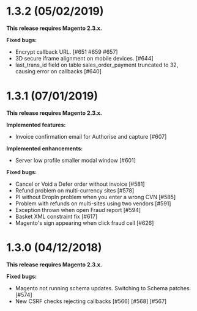 1.3.2 (05/02/2019)
=============
**This release requires Magento 2.3.x.**

 **Fixed bugs:**
- Encrypt callback URL. [#651 #659 #657]
- 3D secure iframe alignment on mobile devices. [#644]
- last_trans_id field on table sales_order_payment truncated to 32, causing error on callbacks [#640]

1.3.1 (07/01/2019)
=============
**This release requires Magento 2.3.x.**

**Implemented features:**

- Invoice confirmation email for Authorise and capture [#607]

**Implemented enhancements:**

- Server low profile smaller modal window [#601]

 **Fixed bugs:**
- Cancel or Void a Defer order without invoice [#581]
- Refund problem on multi-currency sites [#578]
- PI without DropIn problem when you enter a wrong CVN [#585]
- Problem with refunds on multi-sites using two vendors [#591]
- Exception thrown when open Fraud report [#594]
- Basket XML constraint fix [#617]
- Magento's sign appearing when click fraud cell [#626]

1.3.0 (04/12/2018)
=============
**This release requires Magento 2.3.x.**

**Fixed bugs:**

- Magento not running schema updates. Switching to Schema patches. [#574]
- New CSRF checks rejecting callbacks [#566] [#568] [#567]
